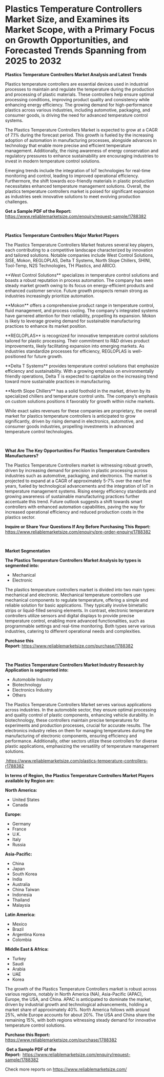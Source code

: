 <p><h1>Plastics Temperature Controllers Market Size, and Examines its Market Scope, with a Primary Focus on Growth Opportunities, and Forecasted Trends Spanning from 2025 to 2032</h1></p><p><strong>Plastics Temperature Controllers Market Analysis and Latest Trends</strong></p>
<p><p>Plastics temperature controllers are essential devices used in industrial processes to maintain and regulate the temperature during the production and processing of plastic materials. These controllers help ensure optimal processing conditions, improving product quality and consistency while enhancing energy efficiency. The growing demand for high-performance plastics across various industries, including automotive, packaging, and consumer goods, is driving the need for advanced temperature control systems.</p><p>The Plastics Temperature Controllers Market is expected to grow at a CAGR of 7.1% during the forecast period. This growth is fueled by the increasing adoption of automation in manufacturing processes, alongside advances in technology that enable more precise and efficient temperature management. Additionally, the rising awareness of energy conservation and regulatory pressures to enhance sustainability are encouraging industries to invest in modern temperature control solutions. </p><p>Emerging trends include the integration of IoT technologies for real-time monitoring and control, leading to improved operational efficiency. Furthermore, the shift towards eco-friendly materials in plastic production necessitates enhanced temperature management solutions. Overall, the plastics temperature controllers market is poised for significant expansion as industries seek innovative solutions to meet evolving production challenges.</p></p>
<p><strong>Get a Sample PDF of the Report:&nbsp;</strong> <a href="https://www.reliablemarketsize.com/enquiry/request-sample/1788382?utm_campaign=2208&utm_medium=2&utm_source=Github&utm_content=ia&utm_term=27022025&utm_id=plastics-temperature-controllers">https://www.reliablemarketsize.com/enquiry/request-sample/1788382</a></p>
<p>&nbsp;</p>
<p><strong>Plastics Temperature Controllers Major Market Players</strong></p>
<p><p>The Plastics Temperature Controllers Market features several key players, each contributing to a competitive landscape characterized by innovation and tailored solutions. Notable companies include West Control Solutions, SISE, Mokon, REGLOPLAS, Delta T Systems, North Slope Chillers, SHINI, Tool-Temp, N2S Technologies, TH Plastics, and ARICO.</p><p>**West Control Solutions** specializes in temperature control solutions and boasts a robust reputation in process automation. The company has seen steady market growth owing to its focus on energy-efficient products and enhanced customer service. Future growth prospects remain strong as industries increasingly prioritize automation.</p><p>**Mokon** offers a comprehensive product range in temperature control, fluid management, and process cooling. The company's integrated systems have garnered attention for their reliability, propelling its expansion. Mokon is likely to leverage growing demand for sustainable manufacturing practices to enhance its market position.</p><p>**REGLOPLAS** is recognized for innovative temperature control solutions tailored for plastic processing. Their commitment to R&D drives product improvements, likely facilitating expansion into emerging markets. As industries standardize processes for efficiency, REGLOPLAS is well-positioned for future growth.</p><p>**Delta T Systems** provides temperature control solutions that emphasize efficiency and sustainability. With a growing emphasis on environmentally friendly operations, Delta T is expected to capitalize on the increasing trend toward more sustainable practices in manufacturing.</p><p>**North Slope Chillers** has a solid foothold in the market, driven by its specialized chillers and temperature control units. The company’s emphasis on custom solutions positions it favorably for growth within niche markets.</p><p>While exact sales revenues for these companies are proprietary, the overall market for plastics temperature controllers is anticipated to grow significantly, driven by rising demand in electronics, automotive, and consumer goods industries, propelling investments in advanced temperature control technologies.</p></p>
<p>&nbsp;</p>
<p><strong>What Are The Key Opportunities For Plastics Temperature Controllers Manufacturers?</strong></p>
<p><p>The Plastics Temperature Controllers market is witnessing robust growth, driven by increasing demand for precision in plastic processing across industries such as automotive, packaging, and electronics. The market is projected to expand at a CAGR of approximately 5-7% over the next five years, fueled by technological advancements and the integration of IoT in temperature management systems. Rising energy efficiency standards and growing awareness of sustainable manufacturing practices further accentuate this trend. Future outlook suggests a shift towards smart controllers with enhanced automation capabilities, paving the way for increased operational efficiency and reduced production costs in the plastics sector.</p></p>
<p><strong>Inquire or Share Your Questions If Any Before Purchasing This Report:</strong> <a href="https://www.reliablemarketsize.com/enquiry/pre-order-enquiry/1788382?utm_campaign=2208&utm_medium=2&utm_source=Github&utm_content=ia&utm_term=27022025&utm_id=plastics-temperature-controllers">https://www.reliablemarketsize.com/enquiry/pre-order-enquiry/1788382</a></p>
<p>&nbsp;</p>
<p><strong>Market Segmentation</strong></p>
<p><strong>The Plastics Temperature Controllers Market Analysis by types is segmented into:</strong></p>
<p><ul><li>Mechanical</li><li>Electronic</li></ul></p>
<p><p>The plastics temperature controllers market is divided into two main types: mechanical and electronic. Mechanical temperature controllers use mechanical components to regulate temperature, offering a simple and reliable solution for basic applications. They typically involve bimetallic strips or liquid-filled sensing elements. In contrast, electronic temperature controllers utilize sensors and digital displays to provide precise temperature control, enabling more advanced functionalities, such as programmable settings and real-time monitoring. Both types serve various industries, catering to different operational needs and complexities.</p></p>
<p><strong>Purchase this Report:&nbsp;</strong><a href="https://www.reliablemarketsize.com/purchase/1788382?utm_campaign=2208&utm_medium=2&utm_source=Github&utm_content=ia&utm_term=27022025&utm_id=plastics-temperature-controllers">https://www.reliablemarketsize.com/purchase/1788382</a></p>
<p>&nbsp;</p>
<p><strong>The Plastics Temperature Controllers Market Industry Research by Application is segmented into:</strong></p>
<p><ul><li>Automobile Industry</li><li>Biotechnology</li><li>Electronics Industry</li><li>Others</li></ul></p>
<p><p>The Plastics Temperature Controllers Market serves various applications across industries. In the automobile sector, they ensure optimal processing and quality control of plastic components, enhancing vehicle durability. In biotechnology, these controllers maintain precise temperatures for experiments and production processes, crucial for accurate results. The electronics industry relies on them for managing temperatures during the manufacturing of electronic components, ensuring efficiency and performance. Additionally, other sectors utilize these controllers for diverse plastic applications, emphasizing the versatility of temperature management solutions.</p></p>
<p><a href="https://www.reliablemarketsize.com/plastics-temperature-controllers-r1788382?utm_campaign=2208&utm_medium=2&utm_source=Github&utm_content=ia&utm_term=27022025&utm_id=plastics-temperature-controllers">&nbsp;https://www.reliablemarketsize.com/plastics-temperature-controllers-r1788382</a></p>
<p><strong>In terms of Region, the Plastics Temperature Controllers Market Players available by Region are:</strong></p>
<p>
    <p> <strong> North America: </strong>
        <ul>
            <li>United States</li>
            <li>Canada</li>
        </ul>
        </p> 
    <p> <strong> Europe: </strong>
        <ul>
            <li>Germany</li>
            <li>France</li>
            <li>U.K.</li>
            <li>Italy</li>
            <li>Russia</li>
        </ul>
        </p> 
    <p> <strong> Asia-Pacific: </strong>
        <ul>
            <li>China</li>
            <li>Japan</li>
            <li>South Korea</li>
            <li>India</li>
            <li>Australia</li>
            <li>China Taiwan</li>
            <li>Indonesia</li>
            <li>Thailand</li>
            <li>Malaysia</li>
        </ul>
        </p> 
    <p> <strong> Latin America: </strong>
        <ul>
            <li>Mexico</li>
            <li>Brazil</li>
            <li>Argentina Korea</li>
            <li>Colombia</li>
        </ul>
        </p> 
    <p> <strong> Middle East & Africa: </strong>
        <ul>
            <li>Turkey</li>
            <li>Saudi</li>
            <li>Arabia</li>
            <li>UAE</li>
            <li>Korea</li>
        </ul>
    </p>
    </p>
<p><p>The growth of the Plastics Temperature Controllers market is robust across various regions, notably in North America (NA), Asia-Pacific (APAC), Europe, the USA, and China. APAC is anticipated to dominate the market, driven by industrial growth and technological advancements, holding a market share of approximately 40%. North America follows with around 25%, while Europe accounts for about 20%. The USA and China share the remaining 15%, with both regions witnessing steady demand for innovative temperature control solutions.</p></p>
<p><strong>Purchase this Report: </strong><a href="https://www.reliablemarketsize.com/purchase/1788382?utm_campaign=2208&utm_medium=2&utm_source=Github&utm_content=ia&utm_term=27022025&utm_id=plastics-temperature-controllers">https://www.reliablemarketsize.com/purchase/1788382</a></p>
<p>&nbsp;<strong>Get a Sample PDF of the Report:&nbsp;&nbsp;</strong><a href="https://www.reliablemarketsize.com/enquiry/request-sample/1788382?utm_campaign=2208&utm_medium=2&utm_source=Github&utm_content=ia&utm_term=27022025&utm_id=plastics-temperature-controllers">https://www.reliablemarketsize.com/enquiry/request-sample/1788382</a></p>
<p><strong></strong></p>
<p>Check more reports on <a href="https://www.reliablemarketsize.com/?utm_campaign=2208&utm_medium=2&utm_source=Github&utm_content=ia&utm_term=27022025&utm_id=plastics-temperature-controllers">https://www.reliablemarketsize.com/</a></p>